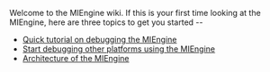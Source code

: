 Welcome to the MIEngine wiki. If this is your first time looking at the MIEngine, here are three topics to get you started --
* [Quick tutorial on debugging the MIEngine](Quick-tutorial-on-debugging-the-MIEngine)
* [Start debugging other platforms using the MIEngine](Start-debugging-other-platforms-using-the-MIEngine)
* [Architecture of the MIEngine](Architecture-of-the-MIEngine)


